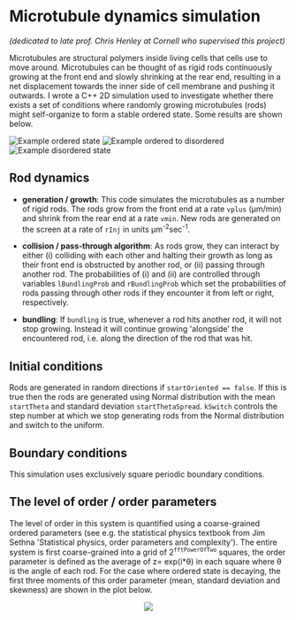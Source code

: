 # Microtubule dynamics simulation

_(dedicated to late prof. Chris Henley at Cornell who supervised this project)_

Microtubules are structural polymers inside living cells that cells use
to move around. Microtubules can be thought of as rigid rods continuously growing
at the front end and slowly shrinking at the rear end, resulting in a net
displacement towards the inner side of cell membrane and pushing it outwards. I wrote a C++ 2D simulation used to investigate whether there exists a set of conditions where randomly growing microtubules (rods) might self-organize to form a stable ordered state. Some results are shown below.

![Example ordered state](https://github.com/igor25/microtubules/blob/master/results/example_results_ordered_state_stable.gif)
![Example ordered to disordered ](https://github.com/igor25/microtubules/blob/master/results/example_results_order_to_disorder.gif)
![Example disordered state](https://github.com/igor25/microtubules/blob/master/results/example_results_disorder_state.gif)

## Rod dynamics

* **generation / growth**: This code simulates the microtubules as a number of rigid rods. The rods
grow from the front end at a rate `vplus` (&mu;m/min) and shrink from the rear
end at a rate `vmin`. New rods are generated on the screen at a rate of `rInj`
in units &mu;m<sup>-2</sup>sec<sup>-1</sup>.

* **collision / pass-through algorithm**:
   As rods grow, they can interact by either (i) colliding with each other and
   halting their growth as long as their front end is obstructed by another
   rod, or (ii) passing through another rod. The probabilities of (i) and (ii)
   are controlled through variables `lBundlingProb` and `rBundlingProb` which
   set the probabilities of rods passing through other rods if they encounter
   it from left or right, respectively.

* **bundling**:
   If `bundling` is true, whenever a rod hits another rod, it will not stop
   growing. Instead it will continue growing 'alongside' the encountered rod, i.e.
  along the direction of the rod that was hit.


## Initial conditions

Rods are generated in random directions if `startOriented == false`. If this
is true then the rods are generated using Normal distribution with the mean
`startTheta` and standard deviation `startThetaSpread`. `kSwitch` controls
the step number at which we stop generating rods from the Normal distribution
and switch to the uniform.

## Boundary conditions

This simulation uses exclusively square periodic boundary conditions.

## The level of order / order parameters

The level of order in this system is quantified using a coarse-grained
ordered parameters (see e.g. the statistical physics textbook from Jim
Sethna 'Statistical physics, order parameters and complexity'). The entire
system is first coarse-grained into a grid of 2<sup>`fftPowerOfTwo`</sup> squares, the
order parameter is defined as the average of z= exp(i\*&theta;) in each square where
&theta; is the angle of each rod.
For the case where ordered state is decaying, the first three moments of this order parameter (mean, standard deviation and skewness) are shown in the plot below.

<p align="center"><img src="https://github.com/igor25/microtubules/blob/master/results/disordered_to_ordered_moments.png" /></p>
